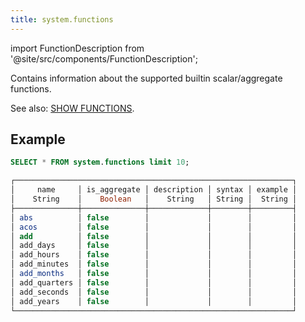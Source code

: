 ```yaml
---
title: system.functions
---
```


import FunctionDescription from '@site/src/components/FunctionDescription';

<FunctionDescription description="Introduced or updated: v1.2.315"/>

Contains information about the supported builtin scalar/aggregate functions.

See also: [SHOW FUNCTIONS](../../10-sql-commands/50-administration-cmds/show-functions.md).

## Example

```sql
SELECT * FROM system.functions limit 10;

┌──────────────────────────────────────────────────────────────┐
│     name     │ is_aggregate │ description │ syntax │ example │
│    String    │    Boolean   │    String   │ String │  String │
├──────────────┼──────────────┼─────────────┼────────┼─────────┤
│ abs          │ false        │             │        │         │
│ acos         │ false        │             │        │         │
│ add          │ false        │             │        │         │
│ add_days     │ false        │             │        │         │
│ add_hours    │ false        │             │        │         │
│ add_minutes  │ false        │             │        │         │
│ add_months   │ false        │             │        │         │
│ add_quarters │ false        │             │        │         │
│ add_seconds  │ false        │             │        │         │
│ add_years    │ false        │             │        │         │
└──────────────────────────────────────────────────────────────┘
```
